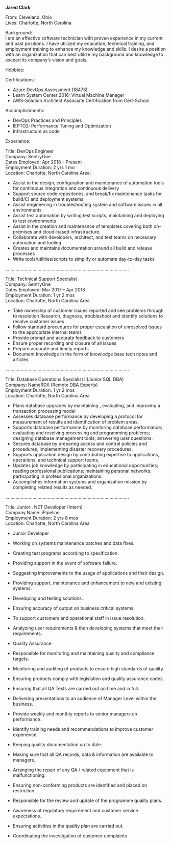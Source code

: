 **Jared Clark**

From: Cleveland, Ohio\
Lives: Charlotte, North Carolina

Background:\
I am an effective software technician with proven experience in my current and past positions. I have utilized my education, technical training, and employment training to enhance my knowledge and skills. I desire a position with an organization that can best utilize my background and knowledge to exceed its company’s vision and goals. 

Hobbies:

Certifications:
- Azure DevOps Assessment (18473)
- Learn System Center 2016: Virtual Machine Manager
- AWS-Solution Architect Associate Certification from Cert-School

Accomplishments:
- DevOps Practices and Principles
- IEPTO2: Performance Tuning and Optimization 
- Infrastructure as code

Experience:

Title: DevOps Engineer\
Company: SentryOne\
Dates Employed: Apr 2018 – Present\
Employment Duration: 2 yrs 1 mo\
Location: Charlotte, North Carolina Area:

- Assist in the design, configuration and maintenance of automation tools for continuous integration and continuous delivery
- Support source code repositories, and break/fix maintenance tasks for build/CI and deployment systems
- Assist engineering in troubleshooting system and software issues in all environments
- Assist test automation by writing test scripts, maintaining and deploying to test environments
- Assist in the creation and maintenance of templates covering both on-premises and cloud-based infrastructure.
- Collaborate with developers, architect, and test teams on necessary automation and tooling
- Creates and maintains documentation around all build and release processes
- Write tools/utilities/scripts to simplify or automate day-to-day tasks

................................................................................................

Title: Technical Support Specialist\
Company: SentryOne\
Dates Employed: Mar 2017 – Apr 2018\
Employment Duration: 1 yr 2 mos\
Location: Charlotte, North Carolina Area

- Take ownership of customer issues reported and see problems through to resolution
Research, diagnose, troubleshoot and identify solutions to resolve customer issues
- Follow standard procedures for proper escalation of unresolved issues to the appropriate internal teams
- Provide prompt and accurate feedback to customers
- Ensure proper recording and closure of all issues
- Prepare accurate and timely reports
- Document knowledge in the form of knowledge base tech notes and articles

................................................................................................

Title: Database Operations Specialist II(Junior SQL DBA)\
Company: NameRDX (Remote DBA Experts)\
Employment Duration: 1 yr 2 mos\
Location: Charlotte, North Carolina Area

- Plans database upgrades by maintaining , evaluating, and improving a transaction processing model
- Assesses database performance by developing a protocol for measurement of results and identification of problem areas.
- Supports database performance by monitoring database performance; evaluating and resolving processing and programming problems; designing database management tools; answering user questions.
- Secures database by preparing access and control policies and procedures; implementing disaster recovery procedures.
- Supports application design by contributing expertise to applications, operations, and technical support teams.
- Updates job knowledge by participating in educational opportunities; reading professional publications; maintaining personal networks; participating in professional organizations.
- Accomplishes information systems and organization mission by completing related results as needed.

................................................................................................

Title: Junior . NET Developer (Intern)\
Company Name: iPipeline\
Employment Duration: 2 yrs 8 mos\
Location: Charlotte, North Carolina Area

- Junior Developer
- Working on systems maintenance patches and data fixes.
- Creating test programs according to specification.
- Providing support in the event of software failure.
- Suggesting improvements to the usage of applications and their design.
- Providing support, maintenance and enhancement to new and existing systems.
- Developing and testing solutions.
- Ensuring accuracy of output on business critical systems.
- To support customers and operational staff in issue resolution.
- Analyzing user requirements & then developing systems that meet their
requirements.

- Quality Assurance
- Responsible for monitoring and maintaining quality and compliance targets.
- Monitoring and auditing of products to ensure high standards of quality.
- Ensuring products comply with legislation and quality assurance codes.
- Ensuring that all QA Tests are carried out on time and in full.
- Delivering presentations to an audience of Manager Level within the business.
- Provide weekly and monthly reports to senior managers on performance.
- Identify training needs and recommendations to improve customer experience.
- Keeping quality documentation up to date.
- Making sure that all QA records, data & information are available to managers.
- Arranging the repair of any QA / related equipment that is malfunctioning.
- Ensuring non-conforming products are identified and placed on restriction.
- Responsible for the review and update of the programme quality plans.
- Awareness of regulatory requirement and customer service expectations.
- Ensuring activities in the quality plan are carried out.
- Coordinating the investigation of customer complaints

